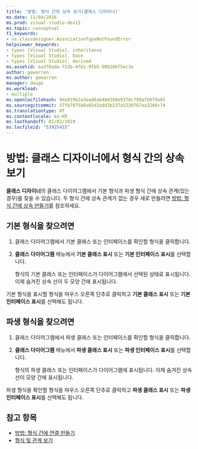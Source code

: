 ```yaml
---
title: '방법: 형식 간의 상속 보기(클래스 디자이너)'
ms.date: 11/04/2016
ms.prod: visual-studio-dev15
ms.topic: conceptual
f1_keywords:
- vs.classdesigner.AssociationTypeNotFoundError
helpviewer_keywords:
- types [Visual Studio], inheritance
- types [Visual Studio], base
- types [Visual Studio], derived
ms.assetid: ea3f0ada-f53b-4fb1-9fb5-908286f5ec3e
author: gewarren
ms.author: gewarren
manager: douge
ms.workload:
- multiple
ms.openlocfilehash: 9da919b2a3ead6ab48d199e9370c799afb9f9a65
ms.sourcegitcommit: 37fb7075b0a65d2add3b137a5230767aa3266c74
ms.translationtype: HT
ms.contentlocale: ko-KR
ms.lasthandoff: 01/02/2019
ms.locfileid: "53925435"
---
```

# <a name="how-to-view-inheritance-between-types-in-class-designer"></a>방법: 클래스 디자이너에서 형식 간의 상속 보기

**클래스 디자이너**의 클래스 다이어그램에서 기본 형식과 파생 형식 간에 상속 관계(있는 경우)를 찾을 수 있습니다. 두 형식 간에 상속 관계가 없는 경우 새로 만들려면 [방법: 형식 간에 상속 만들기](how-to-create-inheritance-between-types.md)를 참조하세요.

## <a name="to-find-the-base-type"></a>기본 형식을 찾으려면

1.  클래스 다이어그램에서 기본 클래스 또는 인터페이스를 확인할 형식을 클릭합니다.

2.  **클래스 다이어그램** 메뉴에서 **기본 클래스 표시** 또는 **기본 인터페이스 표시**를 선택합니다.

     형식의 기본 클래스 또는 인터페이스가 다이어그램에서 선택된 상태로 표시됩니다. 이제 숨겨진 상속 선이 두 모양 간에 표시됩니다.

기본 형식을 표시할 형식을 마우스 오른쪽 단추로 클릭하고 **기본 클래스 표시** 또는 **기본 인터페이스 표시**를 선택해도 됩니다.

## <a name="to-find-the-derived-types"></a>파생 형식을 찾으려면

1.  클래스 다이어그램에서 파생 클래스 또는 인터페이스를 확인할 형식을 클릭합니다.

2.  **클래스 다이어그램** 메뉴에서 **파생 클래스 표시** 또는 **파생 인터페이스 표시**를 선택합니다.

     형식의 파생 클래스 또는 인터페이스가 다이어그램에 표시됩니다. 이제 숨겨진 상속 선이 모양 간에 표시됩니다.

파생 형식을 확인할 형식을 마우스 오른쪽 단추로 클릭하고 **파생 클래스 표시** 또는 **파생 인터페이스 표시**를 선택해도 됩니다.

## <a name="see-also"></a>참고 항목

- [방법: 형식 간에 연결 만들기](how-to-create-associations-between-types.md)
- [형식 및 관계 보기](designing-and-viewing-classes-and-types.md)